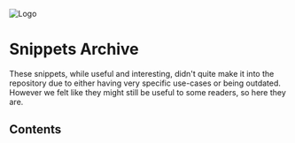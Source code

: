 ![Logo](/logo.png)
# Snippets Archive
These snippets, while useful and interesting, didn't quite make it into the repository due to either having very specific use-cases or being outdated. However we felt like they might still be useful to some readers, so here they are.
## Contents
